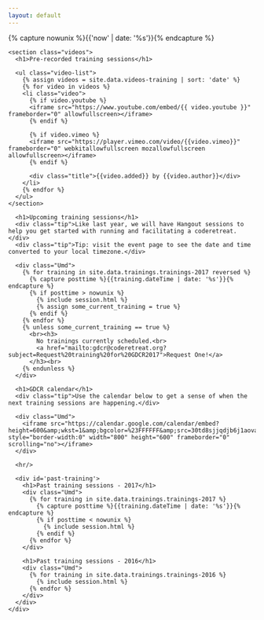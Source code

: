 ```yaml
---
layout: default
---
```


{% capture nowunix %}{{'now' | date: '%s'}}{% endcapture %}

<div id="main">
    <div id="content">

    <section class="videos">
      <h1>Pre-recorded training sessions</h1>

      <ul class="video-list">
        {% assign videos = site.data.videos-training | sort: 'date' %}
        {% for video in videos %}
        <li class="video">
          {% if video.youtube %}
          <iframe src="https://www.youtube.com/embed/{{ video.youtube }}" frameborder="0" allowfullscreen></iframe>
          {% endif %}

          {% if video.vimeo %}
          <iframe src="https://player.vimeo.com/video/{{video.vimeo}}" frameborder="0" webkitallowfullscreen mozallowfullscreen allowfullscreen></iframe>
          {% endif %}

          <div class="title">{{video.added}} by {{video.author}}</div>
        </li>
        {% endfor %}
      </ul>
    </section>

      <h1>Upcoming training sessions</h1>
      <div class="tip">Like last year, we will have Hangout sessions to help you get started with running and facilitating a coderetreat.</div>
      <div class="tip">Tip: visit the event page to see the date and time converted to your local timezone.</div>

      <div class="Umd">
        {% for training in site.data.trainings.trainings-2017 reversed %}
          {% capture posttime %}{{training.dateTime | date: '%s'}}{% endcapture %}
          {% if posttime > nowunix %}
            {% include session.html %}
            {% assign some_current_training = true %}
          {% endif %}
        {% endfor %}
        {% unless some_current_training == true %}
          <br><h3>
            No trainings currently scheduled.<br>
            <a href="mailto:gdcr@coderetreat.org?subject=Request%20training%20for%20GDCR2017">Request One!</a>
          </h3><br>
        {% endunless %}
      </div>

      <h1>GDCR calendar</h1>
      <div class="tip">Use the calendar below to get a sense of when the next training sessions are happening.</div>

      <div class="Umd">
        <iframe src="https://calendar.google.com/calendar/embed?height=600&amp;wkst=1&amp;bgcolor=%23FFFFFF&amp;src=30td8sjjqdjb6j1aovas0tg0ug%40group.calendar.google.com&amp;color=%235F6B02&amp;ctz=Europe%2FBucharest" style="border-width:0" width="800" height="600" frameborder="0" scrolling="no"></iframe>
      </div>

      <hr/>

      <div id='past-training'>
        <h1>Past training sessions - 2017</h1>
        <div class="Umd">
          {% for training in site.data.trainings.trainings-2017 %}
            {% capture posttime %}{{training.dateTime | date: '%s'}}{% endcapture %}
            {% if posttime < nowunix %}
              {% include session.html %}
            {% endif %}
          {% endfor %}
        </div>

        <h1>Past training sessions - 2016</h1>
        <div class="Umd">
          {% for training in site.data.trainings.trainings-2016 %}
            {% include session.html %}
          {% endfor %}
        </div>
      </div>
    </div>
</div>

<!--/main-->
